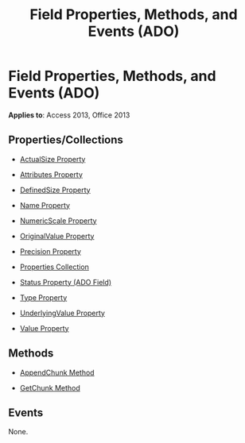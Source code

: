﻿---
title: Field Properties, Methods, and Events (ADO)
TOCTitle: Properties, Methods, and Events
ms:assetid: 41169853-7c6b-500e-df6b-cf7083a930a9
ms:mtpsurl: https://msdn.microsoft.com/library/JJ249186(v=office.15)
ms:contentKeyID: 48544444
ms.date: 09/18/2015
mtps_version: v=office.15
---

# Field Properties, Methods, and Events (ADO)


**Applies to**: Access 2013, Office 2013

## Properties/Collections

- [ActualSize Property](actualsize-property-ado.md)

- [Attributes Property](attributes-property-ado.md)

- [DefinedSize Property](definedsize-property-ado.md)

- [Name Property](name-property-ado.md)

- [NumericScale Property](numericscale-property-ado.md)

- [OriginalValue Property](originalvalue-property-ado.md)

- [Precision Property](precision-property-ado.md)

- [Properties Collection](properties-collection-ado.md)

- [Status Property (ADO Field)](status-property-ado-field.md)

- [Type Property](type-property-ado.md)

- [UnderlyingValue Property](underlyingvalue-property-ado.md)

- [Value Property](value-property-ado.md)

## Methods

- [AppendChunk Method](appendchunk-method-ado.md)

- [GetChunk Method](getchunk-method-ado.md)

## Events

None.

